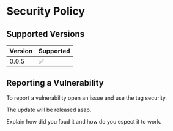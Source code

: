 # Security Policy

## Supported Versions

| Version | Supported          |
| ------- | ------------------ |
| 0.0.5   | :white_check_mark: |

## Reporting a Vulnerability

To report a vulnerability open an issue and use the tag security.

The update will be released asap.

Explain how did you foud it and how do you espect it to work.
